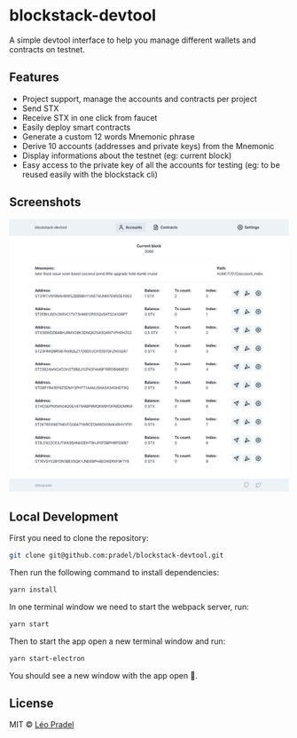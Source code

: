 # blockstack-devtool

A simple devtool interface to help you manage different wallets and contracts on testnet.

## Features

- Project support, manage the accounts and contracts per project
- Send STX
- Receive STX in one click from faucet
- Easily deploy smart contracts
- Generate a custom 12 words Mnemonic phrase
- Derive 10 accounts (addresses and private keys) from the Mnemonic
- Display informations about the testnet (eg: current block)
- Easy access to the private key of all the accounts for testing (eg: to be reused easily with the blockstack cli)

## Screenshots

<div align="center"><img src="assets/homepage.png" width="600" ></div>

## Local Development

First you need to clone the repository:

```sh
git clone git@github.com:pradel/blockstack-devtool.git
```

Then run the following command to install dependencies:

```sh
yarn install
```

In one terminal window we need to start the webpack server, run:

```sh
yarn start
```

Then to start the app open a new terminal window and run:

```sh
yarn start-electron
```

You should see a new window with the app open 🎉.

## License

MIT © [Léo Pradel](https://www.leopradel.com/)
